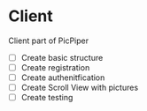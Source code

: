 # Client
Client part of PicPiper

- [ ] Create basic structure
- [ ] Create registration
- [ ] Create authenitfication
- [ ] Create Scroll View with pictures
- [ ] Create testing 
